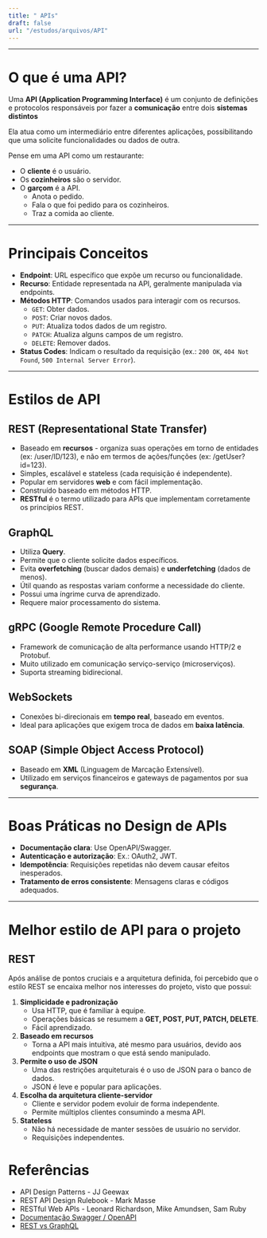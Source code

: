 ```yaml
---
title: " APIs"
draft: false
url: "/estudos/arquivos/API"
---
```


---

# O que é uma API?
Uma **API (Application Programming Interface)** é um conjunto de definições e protocolos responsáveis por fazer a **comunicação** entre dois **sistemas distintos**

Ela atua como um intermediário entre diferentes aplicações, possibilitando que uma solicite funcionalidades ou dados de outra.

Pense em uma API como um restaurante:
- O **cliente** é o usuário.
- Os **cozinheiros** são o servidor.
- O **garçom** é a API.
    - Anota o pedido.
    - Fala o que foi pedido para os cozinheiros.
    - Traz a comida ao cliente.

---

# Principais Conceitos
- **Endpoint**: URL específico que expõe um recurso ou funcionalidade.
- **Recurso**: Entidade representada na API, geralmente manipulada via endpoints.
- **Métodos HTTP**: Comandos usados para interagir com os recursos.
  - `GET`: Obter dados.
  - `POST`: Criar novos dados.
  - `PUT`: Atualiza todos dados de um registro.
  - `PATCH`: Atualiza alguns campos de um registro.
  - `DELETE`: Remover dados.
- **Status Codes**: Indicam o resultado da requisição (ex.: `200 OK`, `404 Not Found`, `500 Internal Server Error`).

---

# Estilos de API
## REST (Representational State Transfer)
- Baseado em **recursos** - organiza suas operações em torno de entidades (ex: /user/ID/123), e não em termos de ações/funções (ex: /getUser?id=123).
- Simples, escalável e stateless (cada requisição é independente).
- Popular em servidores **web** e com fácil implementação.
- Construído baseado em métodos HTTP.
- **RESTful** é o termo utilizado para APIs que implementam corretamente os princípios REST.

## GraphQL
- Utiliza **Query**.
- Permite que o cliente solicite dados específicos.
- Evita **overfetching** (buscar dados demais) e **underfetching** (dados de menos).
- Útil quando as respostas variam conforme a necessidade do cliente.
- Possui uma íngrime curva de aprendizado.
- Requere maior processamento do sistema.

## gRPC (Google Remote Procedure Call)
- Framework de comunicação de alta performance usando HTTP/2 e Protobuf.
- Muito utilizado em comunicação serviço-serviço (microserviços).
- Suporta streaming bidirecional.

## WebSockets
- Conexões bi-direcionais em **tempo real**, baseado em eventos.
- Ideal para aplicações que exigem troca de dados em **baixa latência**.

## SOAP (Simple Object Access Protocol)
- Baseado em **XML** (Linguagem de Marcação Extensível).
- Utilizado em serviços financeiros e gateways de pagamentos por sua **segurança**.

---

# Boas Práticas no Design de APIs
- **Documentação clara**: Use OpenAPI/Swagger.
- **Autenticação e autorização**: Ex.: OAuth2, JWT.
- **Idempotência**: Requisições repetidas não devem causar efeitos inesperados.
- **Tratamento de erros consistente**: Mensagens claras e códigos adequados.

---

# Melhor estilo de API para o projeto
## REST
Após análise de pontos cruciais e a arquitetura definida, foi percebido que o estilo REST se encaixa melhor nos interesses do projeto, visto que possui:
1. **Simplicidade e padronização**
    - Usa HTTP, que é familiar à equipe.
    - Operações básicas se resumem a **GET, POST, PUT, PATCH, DELETE**.
    - Fácil aprendizado.
2. **Baseado em recursos**
    - Torna a API mais intuitiva, até mesmo para usuários, devido aos endpoints que mostram o que está sendo manipulado.
3. **Permite o uso de JSON**
    - Uma das restrições arquiteturais é o uso de JSON para o banco de dados.
    - JSON é leve e popular para aplicações.
4. **Escolha da arquitetura cliente-servidor**
    - Cliente e servidor podem evoluir de forma independente.
    - Permite múltiplos clientes consumindo a mesma API.
5. **Stateless**
    - Não há necessidade de manter sessões de usuário no servidor.
    - Requisições independentes.

# Referências
* API Design Patterns - JJ Geewax
* REST API Design Rulebook - Mark Masse
* RESTful Web APIs - Leonard Richardson, Mike Amundsen, Sam Ruby
* [Documentação Swagger / OpenAPI](https://swagger.io/resources/open-api/)
* [REST vs GraphQL](https://www.apollographql.com/blog/graphql/rest-vs-graphql)
